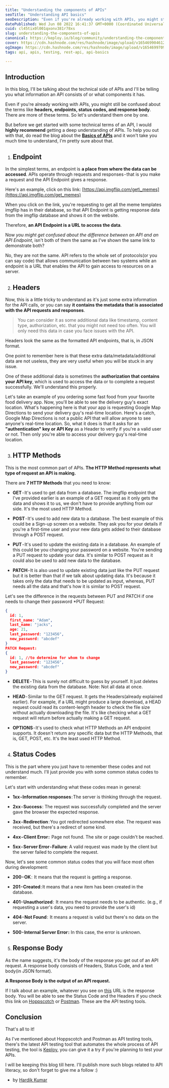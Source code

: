 ```yaml
---
title: "Understanding the components of APIs"
seoTitle: "Understanding API basics"
seoDescription: "Even if you're already working with APIs, you might still be confused about the terms like headers, endpoints, status codes, and response body..."
datePublished: Wed Jun 08 2022 16:41:37 GMT+0000 (Coordinated Universal Time)
cuid: cl45tix0l001qxonv381r78xs
slug: understanding-the-components-of-apis
canonical: https://keploy.io/blog/community/understanding-the-components-of-apis
cover: https://cdn.hashnode.com/res/hashnode/image/upload/v1654699046121/A6NCQrc7v.png
ogImage: https://cdn.hashnode.com/res/hashnode/image/upload/v1654699709652/_gB6oIRnG.png
tags: api, apis, testing, rest-api, api-basics

---
```


## Introduction

In this blog, I'll be talking about the technical side of APIs and I'll be telling you what information an API consists of or what components it has.

Even if you're already working with APIs, you might still be confused about the terms like **headers, endpoints, status codes, and response body**. There are more of these terms. So let's understand them one by one.

But before we get started with some technical terms of an API, I would **highly recommend** getting a deep understanding of APIs. To help you out with that, do read the blog about the [**Basics of APIs**](https://medium.com/r/?url=https%3A%2F%2Flittleironical.medium.com%2Fhow-did-i-get-to-know-about-apis-80ec7c055dac) and it won't take you much time to understand, I'm pretty sure about that.

1. ## Endpoint
    

In the simplest terms, an endpoint is **a place from where the data can be accessed**. APIs operate through requests and responses - that is you make a request and the API Endpoint gives a response.

Here's an example, click on this link: [https://api.imgflip.com/get\_memes](https://api.imgflip.com/get_memes)

When you click on the link, you're requesting to get all the meme templates imgflip has in their database, so that API Endpoint is getting response data from the imgflip database and shows it on the website.

Therefore, **an API Endpoint is a URL to access the data**.

Now *you might get confused about the difference between an API and an API Endpoint*, isn't both of them the same as I've shown the same link to demonstrate both?

No, they are not the same. API refers to the whole set of protocols(or you can say code) that allows communication between two systems while an endpoint is a URL that enables the API to gain access to resources on a server.

2. ## Headers
    

Now, this is a little tricky to understand as it's just some extra information for the API calls, or you can say **it contains the metadata that is associated with the API requests and responses**.

> You can consider it as some additional data like timestamp, content type, authorization, etc. that you might not need too often. You will only need this data in case you face issues with the API.

Headers look the same as the formatted API endpoints, that is, in JSON format.

One point to remember here is that these extra data/metadata/additional data are not useless, they are very useful when you will be stuck in any issue.

One of these additional data is sometimes the **authorization that contains your API key**, which is used to access the data or to complete a request successfully. We'll understand this properly.

Let's take an example of you ordering some fast food from your favorite food delivery app. Now, you'll be able to see the delivery guy's exact location. What's happening here is that your app is requesting Google Map Directions to send your delivery guy's real-time location. Here's a catch, Google Map Directions is not a public API that will allow anyone to see anyone's real-time location. So, what it does is that it asks for an **"authentication" key or API Key** as a Header to verify if you're a valid user or not. Then only you're able to access your delivery guy's real-time location.

3. ## HTTP Methods
    

This is the most common part of APIs. **The HTTP Method represents what type of request an API is making.**

There are **7 HTTP Methods** that you need to know:

* **GET** - It's used to get data from a database. The imgflip endpoint that I've provided earlier is an example of a GET request as it only gets the data and shows it to us, we don't have to provide anything from our side. It's the most used HTTP Method.
    
* **POST** - It's used to add new data to a database. The best example of this could be a Sign-up screen on a website. They ask you for your details if you're a first-time user and your new data gets added to their database through a POST request.
    
* **PUT** - It's used to update the existing data in a database. An example of this could be you changing your password on a website. You're sending a PUT request to update your data. It's similar to POST request as it could also be used to add new data to the database.
    
* **PATCH** - It is also used to update existing data just like the PUT request but it is better than that if we talk about updating data. It's because it takes only the data that needs to be updated as input, whereas, PUT needs all the data and that's how it is similar to POST request.
    

Let's see the difference in the requests between PUT and PATCH if one needs to change their password \*PUT Request:

```json
{
  id: 1,
  first_name: "Adam",
  last_name: "jacks",
  age: 21,
  last_password: "123456",
  new_password: "abcdef"
}
PATCH Request:
{
  id: 1, //to determine for whom to change
  last_password: "123456",
  new_password: "abcdef"
}
```

* **DELETE** - This is surely not difficult to guess by yourself. It just deletes the existing data from the database. Note: Not all data at once.
    
* **HEAD** - Similar to the GET request. It gets the Headers(already explained earlier). For example, if a URL might produce a large download, a HEAD request could read its content-length header to check the file size without actually downloading the file. It's like checking what a GET request will return before actually making a GET request.
    
* **OPTIONS** - It's used to check what HTTP Methods an API endpoint supports. It doesn't return any specific data but the HTTP Methods, that is, GET, POST, etc. It's the least used HTTP Method.
    

4. ## Status Codes
    

This is the part where you just have to remember these codes and not understand much. I'll just provide you with some common status codes to remember.

Let's start with understanding what these codes mean in general:

* **1xx - Information responses** : The server is thinking through the request.
    
* **2xx - Success** : The request was successfully completed and the server gave the browser the expected response.
    
* **3xx - Redirection** : You got redirected somewhere else. The request was received, but there's a redirect of some kind.
    
* **4xx - Client Error :**  Page not found. The site or page couldn't be reached.
    
* **5xx - Server Error - Failure**: A valid request was made by the client but the server failed to complete the request.
    

Now, let's see some common status codes that you will face most often during development:

* **200 - OK** :  It means that the request is getting a response.
    
* **201 - Created** : It means that a new item has been created in the database.
    
* **401 - Unauthorized** :  It means the request needs to be authentic. (e.g., if requesting a user's data, you need to provide the user's id)
    
* **404 - Not Found** :  It means a request is valid but there's no data on the server.
    
* **500 - Internal Server Error :** In this case, the error is unknown.
    

5. ## Response Body
    

As the name suggests, it's the body of the response you get out of an API request. A response body consists of Headers, Status Code, and a text body(in JSON format).

**A Response Body is the output of an API request.**

If I talk about an example, whatever you see on [this](https://api.imgflip.com/get_memes) URL is the response body. You will be able to see the Status Code and the Headers if you check this link on [Hoppscotch](https://hoppscotch.io) or [Postman](https://postman.com). These are the API testing tools.

## Conclusion

That's all to it!

As I've mentioned about Hoppscotch and Postman as API testing tools, there's the latest API testing tool that automates the whole process of API testing, the tool is [Keploy](https://github.com/keploy/keploy), you can give it a try if you're planning to test your APIs.

I will be keeping this blog till here. I'll publish more such blogs related to API literacy, so don't forget to give me a follow :)

* by [Hardik Kumar](https://twitter.com/littleironical)